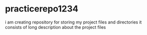 # practicerepo1234
i am creating repository for storing my project files and directories
it consists of long description about the project files
